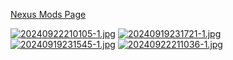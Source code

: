 [Nexus Mods Page](https://www.nexusmods.com/7daystodie/mods/6216?tab=files)


[![20240922210105-1.jpg](https://i.postimg.cc/1t1DDVw0/20240922210105-1.jpg)](https://postimg.cc/MctcSTsX)
[![20240919231721-1.jpg](https://i.postimg.cc/kX2DXXt7/20240919231721-1.jpg)](https://postimg.cc/nCtn3xkW)
[![20240919231545-1.jpg](https://i.postimg.cc/mrsrwYpr/20240919231545-1.jpg)](https://postimg.cc/3kt7rvTM)
[![20240922211036-1.jpg](https://i.postimg.cc/jjcR4GJ8/20240922211036-1.jpg)](https://postimg.cc/qttfkDwn)
